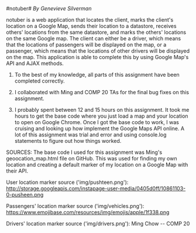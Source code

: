 #notuber#
*By Genevieve Silverman*

notuber is a web application that locates the client, marks the client's location
on a Google Map, sends their location to a datastore, receives others' locations
from the same datastore, and marks the others' locations on the same Google map.
The client can either be a driver, which means that the locations of passengers
will be displayed on the map, or a passenger, which means that the locations
of other drivers will be displayed on the map. This application is able to
complete this by using Google Map's API and AJAX methods.


1. To the best of my knowledge, all parts of this assignment have been completed
correctly.

2. I collaborated with Ming and COMP 20 TAs for the final bug fixes on this
assignment.

3. I probably spent between 12 and 15 hours on this assignment. It took me hours
to get the base code where you just load a map and your location to open on Google
Chrome. Once I got the base code to work, I was cruising and looking up how implement
the Google Maps API online. A lot of this assignment was trial and error and using
console.log statements to figure out how things worked.


SOURCES:
The base code I used for this assignment was Ming's geoocation_map.html file on
GitHub. This was used for finding my own location and creating a default marker
of my location on a Google Map with their API.

User location marker source ('img/pushteen.png'):
http://storage.googleapis.com/instapage-user-media/0405d0ff/10861103-0-pusheen.png

Passengers' location marker source ('img/vehicles.png'):
https://www.emojibase.com/resources/img/emojis/apple/1f338.png

Drivers' location marker source ('img/drivers.png'):
Ming Chow -- COMP 20

